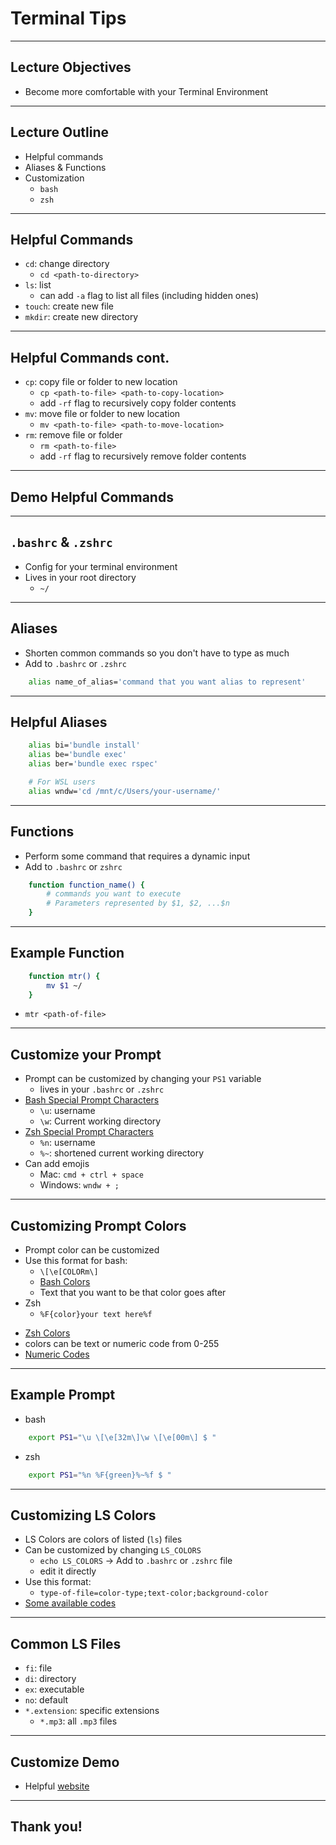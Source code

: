 # Terminal Tips

---

## Lecture Objectives

* Become more comfortable with your Terminal Environment

---

## Lecture Outline

* Helpful commands
* Aliases & Functions
* Customization
  - `bash`
  - `zsh`

---

## Helpful Commands

* `cd`: change directory
  - `cd <path-to-directory>`
* `ls`: list
  - can add `-a` flag to list all files (including hidden ones)
* `touch`: create new file
* `mkdir`: create new directory

---

## Helpful Commands cont.

* `cp`: copy file or folder to new location
  - `cp <path-to-file> <path-to-copy-location>`
  - add `-rf` flag to recursively copy folder contents
* `mv`: move file or folder to new location
  - `mv <path-to-file> <path-to-move-location>`
* `rm`: remove file or folder
  - `rm <path-to-file>`
  - add `-rf` flag to recursively remove folder contents

---

## Demo Helpful Commands

---

## `.bashrc` & `.zshrc`

* Config for your terminal environment
* Lives in your root directory
  - `~/`

---

## Aliases

* Shorten common commands so you don't have to type as much
* Add to `.bashrc` or `.zshrc`

```sh
    alias name_of_alias='command that you want alias to represent'
```

---

## Helpful Aliases

```sh
    alias bi='bundle install'
    alias be='bundle exec'
    alias ber='bundle exec rspec'

    # For WSL users
    alias wndw='cd /mnt/c/Users/your-username/'
```

---

## Functions

* Perform some command that requires a dynamic input
* Add to `.bashrc` or `zshrc`

```sh
    function function_name() { 
        # commands you want to execute
        # Parameters represented by $1, $2, ...$n
    }
```

---

## Example Function

```sh
    function mtr() {
        mv $1 ~/
    }
```

* `mtr <path-of-file>`

---

## Customize your Prompt

* Prompt can be customized by changing your `PS1` variable
  - lives in your `.bashrc` or `.zshrc`
* [Bash Special Prompt Characters](https://ss64.com/bash/syntax-prompt.html)
  - `\u`: username
  - `\w`: Current working directory
 * [Zsh Special Prompt Characters](http://zsh.sourceforge.net/Doc/Release/Prompt-Expansion.html#Simple-prompt-escapes)
    - `%n`: username
    - `%~`: shortened current working directory
* Can add emojis
  - Mac: `cmd + ctrl + space`
  - Windows: `wndw + ;`

---

## Customizing Prompt Colors

* Prompt color can be customized
* Use this format for bash:
  - `\[\e[COLORm\]`
  - [Bash Colors](https://ss64.com/bash/syntax-prompt.html)
  - Text that you want to be that color goes after
 * Zsh
 	- `%F{color}your text here%f`
  - [Zsh Colors](http://zsh.sourceforge.net/Doc/Release/Prompt-Expansion.html#Visual-effects)
  - colors can be text or numeric code from 0-255
  - [Numeric Codes](https://upload.wikimedia.org/wikipedia/commons/1/15/Xterm_256color_chart.svg)

---

## Example Prompt

- bash
```sh
    export PS1="\u \[\e[32m\]\w \[\e[00m\] $ "
```
- zsh
```sh
	export PS1="%n %F{green}%~%f $ "
```

---

## Customizing LS Colors

* LS Colors are colors of listed (`ls`) files 
* Can be customized by changing `LS_COLORS`
  - `echo LS_COLORS` -> Add to `.bashrc` or `.zshrc` file
  - edit it directly
* Use this format:
  - `type-of-file=color-type;text-color;background-color`
* [Some available codes](https://linuxhint.com/ls_colors_bash/)

---

## Common LS Files

* `fi`: file
* `di`: directory
* `ex`: executable
* `no`: default
* `*.extension`: specific extensions
  - `*.mp3`: all `.mp3` files

---

## Customize Demo
* Helpful [website](https://www.howtogeek.com/307701/how-to-customize-and-colorize-your-bash-prompt/)

---

## Thank you!

